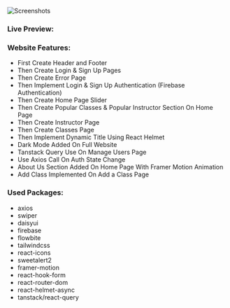 ![Screenshots](https://i.ibb.co/BKfVTmQ/sportsgear.png)

### Live Preview:
### Website Features:
* First Create Header and Footer
* Then Create Login & Sign Up Pages
* Then Create Error Page
* Then Implement Login & Sign Up Authentication (Firebase Authentication)
* Then Create Home Page Slider
* Then Create Popular Classes & Popular Instructor Section On Home Page
* Then Create Instructor Page
* Then Create Classes Page
* Then Implement Dynamic Title Using React Helmet
* Dark Mode Added On Full Website
* Tanstack Query Use On Manage Users Page
* Use Axios Call On Auth State Change
* About Us Section Added On Home Page With Framer Motion Animation
* Add Class Implemented On Add a Class Page

### Used Packages:
* axios
* swiper
* daisyui
* firebase
* flowbite
* tailwindcss
* react-icons
* sweetalert2
* framer-motion
* react-hook-form
* react-router-dom
* react-helmet-async
* tanstack/react-query
